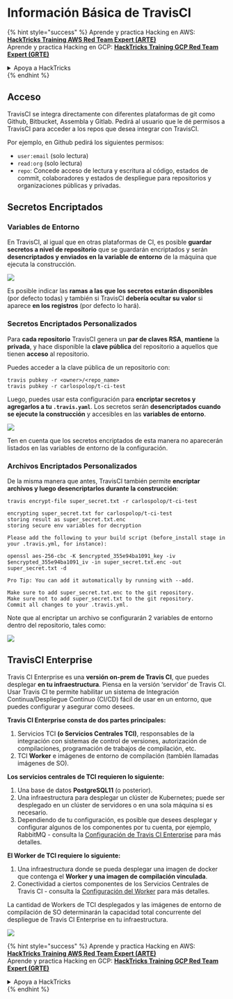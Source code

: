 # Información Básica de TravisCI

{% hint style="success" %}
Aprende y practica Hacking en AWS:<img src="../../.gitbook/assets/image (1).png" alt="" data-size="line">[**HackTricks Training AWS Red Team Expert (ARTE)**](https://training.hacktricks.xyz/courses/arte)<img src="../../.gitbook/assets/image (1).png" alt="" data-size="line">\
Aprende y practica Hacking en GCP: <img src="../../.gitbook/assets/image (2).png" alt="" data-size="line">[**HackTricks Training GCP Red Team Expert (GRTE)**<img src="../../.gitbook/assets/image (2).png" alt="" data-size="line">](https://training.hacktricks.xyz/courses/grte)

<details>

<summary>Apoya a HackTricks</summary>

* Revisa los [**planes de suscripción**](https://github.com/sponsors/carlospolop)!
* **Únete al** 💬 [**grupo de Discord**](https://discord.gg/hRep4RUj7f) o al [**grupo de telegram**](https://t.me/peass) o **síguenos** en **Twitter** 🐦 [**@hacktricks\_live**](https://twitter.com/hacktricks\_live)**.**
* **Comparte trucos de hacking enviando PRs a los** [**HackTricks**](https://github.com/carlospolop/hacktricks) y [**HackTricks Cloud**](https://github.com/carlospolop/hacktricks-cloud) repos de github.

</details>
{% endhint %}

## Acceso

TravisCI se integra directamente con diferentes plataformas de git como Github, Bitbucket, Assembla y Gitlab. Pedirá al usuario que le dé permisos a TravisCI para acceder a los repos que desea integrar con TravisCI.

Por ejemplo, en Github pedirá los siguientes permisos:

* `user:email` (solo lectura)
* `read:org` (solo lectura)
* `repo`: Concede acceso de lectura y escritura al código, estados de commit, colaboradores y estados de despliegue para repositorios y organizaciones públicas y privadas.

## Secretos Encriptados

### Variables de Entorno

En TravisCI, al igual que en otras plataformas de CI, es posible **guardar secretos a nivel de repositorio** que se guardarán encriptados y serán **desencriptados y enviados en la variable de entorno** de la máquina que ejecuta la construcción.

![](<../../.gitbook/assets/image (203).png>)

Es posible indicar las **ramas a las que los secretos estarán disponibles** (por defecto todas) y también si TravisCI **debería ocultar su valor** si aparece **en los registros** (por defecto lo hará).

### Secretos Encriptados Personalizados

Para **cada repositorio** TravisCI genera un **par de claves RSA**, **mantiene** la **privada**, y hace disponible la **clave pública** del repositorio a aquellos que tienen **acceso** al repositorio.

Puedes acceder a la clave pública de un repositorio con:
```
travis pubkey -r <owner>/<repo_name>
travis pubkey -r carlospolop/t-ci-test
```
Luego, puedes usar esta configuración para **encriptar secretos y agregarlos a tu `.travis.yaml`**. Los secretos serán **desencriptados cuando se ejecute la construcción** y accesibles en las **variables de entorno**.

![](<../../.gitbook/assets/image (139).png>)

Ten en cuenta que los secretos encriptados de esta manera no aparecerán listados en las variables de entorno de la configuración.

### Archivos Encriptados Personalizados

De la misma manera que antes, TravisCI también permite **encriptar archivos y luego desencriptarlos durante la construcción**:
```
travis encrypt-file super_secret.txt -r carlospolop/t-ci-test

encrypting super_secret.txt for carlospolop/t-ci-test
storing result as super_secret.txt.enc
storing secure env variables for decryption

Please add the following to your build script (before_install stage in your .travis.yml, for instance):

openssl aes-256-cbc -K $encrypted_355e94ba1091_key -iv $encrypted_355e94ba1091_iv -in super_secret.txt.enc -out super_secret.txt -d

Pro Tip: You can add it automatically by running with --add.

Make sure to add super_secret.txt.enc to the git repository.
Make sure not to add super_secret.txt to the git repository.
Commit all changes to your .travis.yml.
```
Note que al encriptar un archivo se configurarán 2 variables de entorno dentro del repositorio, tales como:

![](<../../.gitbook/assets/image (170).png>)

## TravisCI Enterprise

Travis CI Enterprise es una **versión on-prem de Travis CI**, que puedes desplegar **en tu infraestructura**. Piensa en la versión ‘servidor’ de Travis CI. Usar Travis CI te permite habilitar un sistema de Integración Continua/Despliegue Continuo (CI/CD) fácil de usar en un entorno, que puedes configurar y asegurar como desees.

**Travis CI Enterprise consta de dos partes principales:**

1. Servicios TCI **(o Servicios Centrales TCI)**, responsables de la integración con sistemas de control de versiones, autorización de compilaciones, programación de trabajos de compilación, etc.
2. TCI **Worker** e imágenes de entorno de compilación (también llamadas imágenes de SO).

**Los servicios centrales de TCI requieren lo siguiente:**

1. Una base de datos **PostgreSQL11** (o posterior).
2. Una infraestructura para desplegar un clúster de Kubernetes; puede ser desplegado en un clúster de servidores o en una sola máquina si es necesario.
3. Dependiendo de tu configuración, es posible que desees desplegar y configurar algunos de los componentes por tu cuenta, por ejemplo, RabbitMQ - consulta la [Configuración de Travis CI Enterprise](https://docs.travis-ci.com/user/enterprise/tcie-3.x-setting-up-travis-ci-enterprise/) para más detalles.

**El Worker de TCI requiere lo siguiente:**

1. Una infraestructura donde se pueda desplegar una imagen de docker que contenga el **Worker y una imagen de compilación vinculada**.
2. Conectividad a ciertos componentes de los Servicios Centrales de Travis CI - consulta la [Configuración del Worker](https://docs.travis-ci.com/user/enterprise/setting-up-worker/) para más detalles.

La cantidad de Workers de TCI desplegados y las imágenes de entorno de compilación de SO determinarán la capacidad total concurrente del despliegue de Travis CI Enterprise en tu infraestructura.

![](<../../.gitbook/assets/image (199).png>)

{% hint style="success" %}
Aprende y practica Hacking en AWS:<img src="../../.gitbook/assets/image (1).png" alt="" data-size="line">[**HackTricks Training AWS Red Team Expert (ARTE)**](https://training.hacktricks.xyz/courses/arte)<img src="../../.gitbook/assets/image (1).png" alt="" data-size="line">\
Aprende y practica Hacking en GCP: <img src="../../.gitbook/assets/image (2).png" alt="" data-size="line">[**HackTricks Training GCP Red Team Expert (GRTE)**<img src="../../.gitbook/assets/image (2).png" alt="" data-size="line">](https://training.hacktricks.xyz/courses/grte)

<details>

<summary>Apoya a HackTricks</summary>

* Consulta los [**planes de suscripción**](https://github.com/sponsors/carlospolop)!
* **Únete al** 💬 [**grupo de Discord**](https://discord.gg/hRep4RUj7f) o al [**grupo de telegram**](https://t.me/peass) o **síguenos** en **Twitter** 🐦 [**@hacktricks\_live**](https://twitter.com/hacktricks\_live)**.**
* **Comparte trucos de hacking enviando PRs a los repositorios de** [**HackTricks**](https://github.com/carlospolop/hacktricks) y [**HackTricks Cloud**](https://github.com/carlospolop/hacktricks-cloud).

</details>
{% endhint %}
